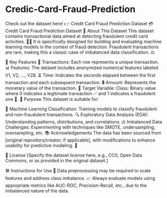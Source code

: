 # Credic-Card-Fraud-Prediction
Check out the dataset here! 👉 Credit Card Fraud Prediction Dataset
💳 Credit Card Fraud Prediction Dataset
📄 About This Dataset
This dataset contains transactional data aimed at detecting fraudulent credit card activities. 🕵️‍♂️ It is specifically designed for building and evaluating machine learning models in the context of fraud detection. Fraudulent transactions are rare, making this a classic case of imbalanced data classification. ⚖️

🔑 Key Features
💼 Transactions: Each row represents a unique transaction.
📊 Features:
The dataset includes anonymized numerical features labeled V1, V2, ..., V28.
⏳ Time: Indicates the seconds elapsed between the first transaction and each subsequent transaction.
💲 Amount: Represents the monetary value of the transaction.
🎯 Target Variable:
Class: Binary value where 0 indicates a legitimate transaction ✅ and 1 indicates a fraudulent one 🚨.
🎯 Purpose
This dataset is suitable for:

🤖 Machine Learning Classification: Training models to classify fraudulent and non-fraudulent transactions.
🔍 Exploratory Data Analysis (EDA): Understanding patterns, distributions, and correlations.
⚖️ Imbalanced Data Challenges: Experimenting with techniques like SMOTE, undersampling, oversampling, etc.
📚 Acknowledgements
The data has been sourced from [original repository/creator, if applicable], with modifications to enhance usability for predictive modeling. 🙌

📜 License
[Specify the dataset license here, e.g., CC0, Open Data Commons, or as provided in the original dataset.]

🛠️ Instructions for Use
🧹 Data preprocessing may be required to scale features and address class imbalance.
📈 Always evaluate models using appropriate metrics like AUC-ROC, Precision-Recall, etc., due to the imbalanced nature of the data.
